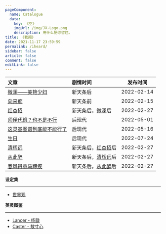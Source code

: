 ```yaml
---
pageComponent: 
  name: Catalogue
  data: 
    key: 《空》
    imgUrl: /img/JX-Logo.png
    description: 用什么把你留住。
title: 《我闻》
date: 2021-11-17 23:59:59
permalink: /iheard/
sidebar: false
article: false
comment: false
editLink: false
---
```


|文章|剧情时间|发布时间|
|:---|:---|:---:|
|[微澜——美艳少妇](/pages/a2fb93/)|新天条后|2022-02-14|
|[向来痴](/pages/840c5e/)|新天条前|2022-02-15|
|[红杏招](/pages/b42f5d/)|新天条后，[微澜](/pages/a2fb93/)后|2022-02-27|
|[师侄代班？也不是不行](/pages/bbc7f3/)|后现代|2022-05-01|
|[这灵基图谱到底能不能行了](/pages/4c9164/)|后现代|2022-05-16|
|[生日](/pages/04735b/)|后现代|2022-07-24|
|[清辉远](/pages/2a07ca/)|新天条后，[红杏招](/pages/b42f5d/)后|2022-02-27|
|[从此醉](/pages/8a000f/)|新天条后，[清辉远](/pages/2a07ca/)后|2022-02-27|
|[春风得意马蹄疾](/pages/d8b76f/)|新天条后，[从此醉](/pages/8a000f/)后|2022-02-27|

**设定集**

---

- [世界观](/iheardset/)

**英灵图鉴**

---

- [Lancer - 杨戬](/iheardset/yangjian/)
- [Caster - 敖寸心](/iheardset/cunxin/)
